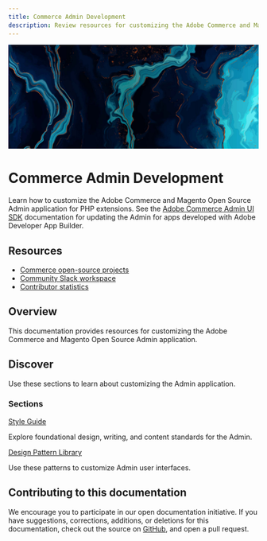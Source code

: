 ```yaml
---
title: Commerce Admin Development
description: Review resources for customizing the Adobe Commerce and Magento Open Source Admin application.
---
```


<Hero slots="image, heading, text"/>

![Commerce Admin Development](_images/home-bg.jpeg)

# Commerce Admin Development

Learn how to customize the Adobe Commerce and Magento Open Source Admin application for PHP extensions. See the [Adobe Commerce Admin UI SDK](https://developer.adobe.com/commerce/extensibility/admin-ui-sdk/) documentation for updating the Admin for apps developed with Adobe Developer App Builder.

<Resources slots="heading, links"/>

## Resources

*  [Commerce open-source projects](https://developer.adobe.com/open/magento)
*  [Community Slack workspace](https://opensource.magento.com/slack)
*  [Contributor statistics](https://developer.adobe.com/open/magento/statistic)

## Overview

This documentation provides resources for customizing the Adobe Commerce and Magento Open Source Admin application.

## Discover

Use these sections to learn about customizing the Admin application.

 <DiscoverBlock slots="heading, link, text"/>

### Sections

[Style Guide](style-guide/)

Explore foundational design, writing, and content standards for the Admin.

<DiscoverBlock slots="link, text"/>

[Design Pattern Library](pattern-library/)

Use these patterns to customize Admin user interfaces.

<DiscoverBlock width="100%" slots="heading, text"/>

## Contributing to this documentation

We encourage you to participate in our open documentation initiative. If you have suggestions, corrections, additions, or deletions for this documentation, check out the source on [GitHub](https://github.com/adobedocs/commerce-admin-developer), and open a pull request.
